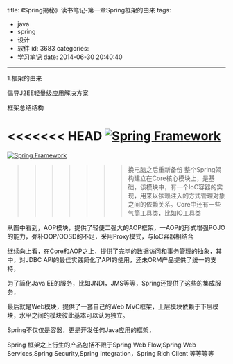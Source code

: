 title: 《Spring揭秘》读书笔记-第一章Spring框架的由来
tags:
  - java
  - spring
  - 设计
  - 软件
id: 3683
categories:
  - 学习笔记
date: 2014-06-30 20:40:40
---

1.框架的由来

倡导J2EE轻量级应用解决方案

框架总结结构

<<<<<<< HEAD
[![Spring Framework]({{BASE_PATH}}/images/8775d9e40dbc29240061edd2b9b6f76990f39cad.jpg)](http://leaverimage.b0.upaiyun.com/2014/06/Spring-Framework.jpg)
=======
[![Spring Framework](/images/8775d9e40dbc29240061edd2b9b6f76990f39cad.jpg)](http://leaverimage.b0.upaiyun.com/2014/06/Spring-Framework.jpg)
>>>>>>> 换电脑之后重新备份
整个Spring架构建立在Core核心模块上，是基础，该模块中，有一个IoC容器的实现，用来以依赖注入的方式管理对象之间的依赖关系。Core中还有一些气筒工具类，比如IO工具类

从图中看到，AOP模块，提供了轻便二强大的AOP框架，一AOP的形式增强POJO的能力，弥补OOP/OOSD的不足，采用Proxy模式，与IoC容器相结合

继续向上看，在Core和AOP之上，提供了完毕的数据访问和事务管理的抽象，其中，对JDBC API的最佳实践简化了API的使用，还未ORM产品提供了统一的支持，

为了简化Java EE的服务，比如JNDI，JMS等等，Spring还提供了这些的集成服务，

最后就是Web模块，提供了一套自己的Web MVC框架，上层模块依赖于下层模块，水平之间的模块彼此基本可以认为独立。

Spring不仅仅是容器，更是开发任何Java应用的框架，

Spring 框架之上衍生的产品包括不限于Spring Web Flow,Spring Web Services,Spring Security,Spring Integration，Spring Rich Client 等等等等
